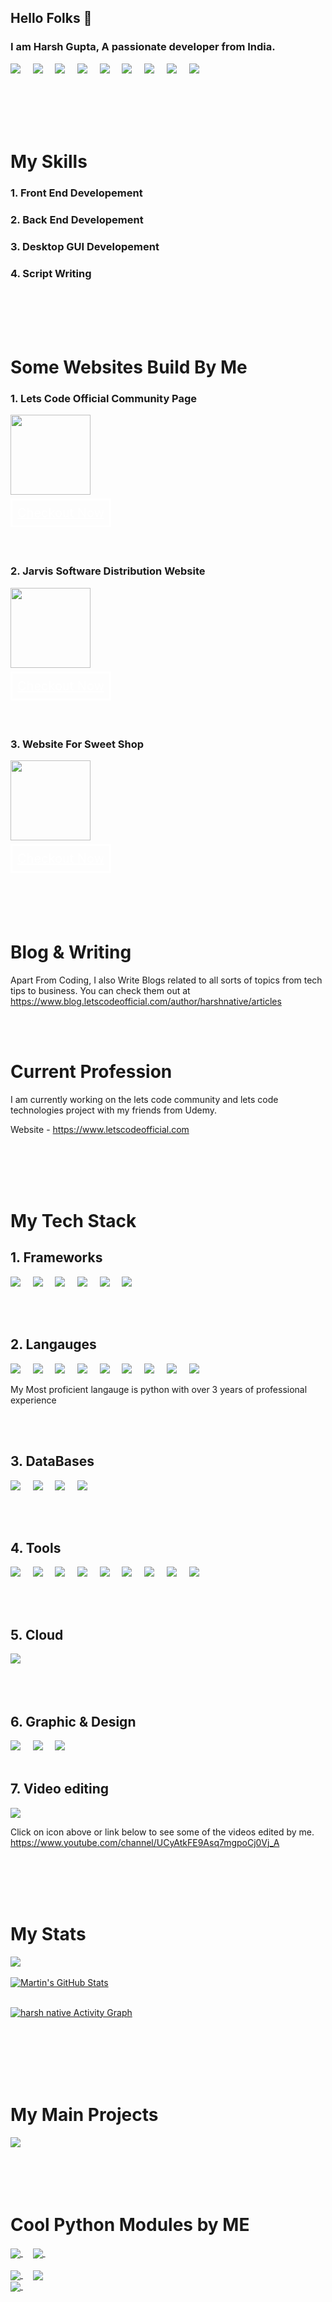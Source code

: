 ## Hello Folks 👋

### I am Harsh Gupta, A passionate developer from India.

<a style="display: inline;" href="mailto: harshnative@gmail.com"><img src="https://img.shields.io/badge/Gmail-D14836?style=for-the-badge&logo=gmail&logoColor=white" /></a> &nbsp; &nbsp; <a style="display: inline;" href="https://www.linkedin.com/in/harsh-gupta-833860189/"><img src="https://img.shields.io/badge/LinkedIn-0077B5?style=for-the-badge&logo=linkedin&logoColor=white" /></a> &nbsp; &nbsp; <a style="display: inline;" href="https://github.com/harshnative"><img src="https://img.shields.io/badge/GitHub-100000?style=for-the-badge&logo=github&logoColor=white" /></a> &nbsp; &nbsp; <a style="display: inline;" href="https://www.hackerrank.com/harshnative"><img src="https://img.shields.io/badge/-Hackerrank-2EC866?style=for-the-badge&logo=HackerRank&logoColor=white" /></a> &nbsp; &nbsp; <a style="display: inline;" href="https://www.facebook.com/harshnative"><img src="https://img.shields.io/badge/Facebook-1877F2?style=for-the-badge&logo=facebook&logoColor=white" /></a> &nbsp; &nbsp; <a style="display: inline;" href="https://www.instagram.com/harshnative"><img src="https://img.shields.io/badge/Instagram-E4405F?style=for-the-badge&logo=instagram&logoColor=white" /></a> &nbsp; &nbsp; <a style="display: inline;" href="https://stackoverflow.com/users/11623774/harsh-gupta"><img src="https://img.shields.io/badge/Stack_Overflow-FE7A16?style=for-the-badge&logo=stack-overflow&logoColor=whi" /></a> &nbsp; &nbsp; <a style="display: inline;" href="https://medium.com/@harshnative"><img src="https://img.shields.io/badge/Medium-12100E?style=for-the-badge&logo=medium&logoColor=white" /></a> &nbsp; &nbsp; <a style="display: inline;" href="https://www.youtube.com/channel/UCyAtkFE9Asq7mgpoCj0Vj_A"><img src="https://img.shields.io/badge/YouTube-FF0000?style=for-the-badge&logo=youtube&logoColor=white" /></a>

</br>
</br>
</br>
</br>

# My Skills

### 1. Front End Developement
### 2. Back End Developement
### 3. Desktop GUI Developement
### 4. Script Writing


</br>
</br>
</br>
</br>

# Some Websites Build By Me 

### 1. Lets Code Official Community Page

<a style="display: inline;" href="https://letscodeofficial.com"><img src="https://www.letscodeofficial.com/static/images/favicon.ico" height="128px"/></a>
</br>
</br>
<a href="www.letscodeofficial.com" style="font-size: 20px; font-weight: 400; border-style: solid; color: white; padding: 8px;">Checkout Now</a>

</br>
</br>

### 2. Jarvis Software Distribution Website

<a style="display: inline;" href="https://letscodeofficial.com"><img src="https://www.letscodeofficial.com/static/images/jarvis/jarvisLogo.svg" height="128px"/></a>
</br>
</br>
<a href="www.letscodeofficial.com/jarvis" style="font-size: 20px; font-weight: 400; border-style: solid; color: white; padding: 8px;">Checkout Now</a>


</br>
</br>

### 3. Website For Sweet Shop

<a style="display: inline;" href="https://letscodeofficial.com"><img src="https://www.mitthansweets.com/static/mitthanSweetAssests/images/favicon.ico" height="128px"/></a>
</br>
</br>
<a href="www.mitthansweets.com" style="font-size: 20px; font-weight: 400; border-style: solid; color: white; padding: 8px;">Checkout Now</a>

</br>
</br>
</br>
</br>


# Blog & Writing
Apart From Coding, I also Write Blogs related to all sorts of topics from tech tips to business. You can check them out at https://www.blog.letscodeofficial.com/author/harshnative/articles


</br>
</br>

# Current Profession
I am currently working on the lets code community and lets code technologies project with my friends from Udemy.

Website - https://www.letscodeofficial.com


</br>
</br>
</br>
</br>

# My Tech Stack

## 1. Frameworks

<img src="https://img.shields.io/badge/Sass-CC6699?style=for-the-badge&logo=sass&logoColor=white" /> &nbsp; &nbsp;
<img src="https://img.shields.io/badge/Django-092E20?style=for-the-badge&logo=django&logoColor=white" /> &nbsp; &nbsp;
<img src="https://img.shields.io/badge/DJANGO-REST-ff1709?style=for-the-badge&logo=django&logoColor=white&color=ff1709&labelColor=gray" /> &nbsp; &nbsp;
<img src="https://img.shields.io/badge/Git-F05032?style=for-the-badge&logo=git&logoColor=white" /> &nbsp; &nbsp;
<img src="https://img.shields.io/badge/Nginx-009639?style=for-the-badge&logo=nginx&logoColor=white" /> &nbsp; &nbsp;
<img src="https://img.shields.io/badge/Qt-41CD52?style=for-the-badge&logo=qt&logoColor=white" /> &nbsp; &nbsp;

</br>
</br>

## 2. Langauges

<img src="https://img.shields.io/badge/Python-3776AB?style=for-the-badge&logo=python&logoColor=white" /> &nbsp; &nbsp;
<img src="https://img.shields.io/badge/HTML5-E34F26?style=for-the-badge&logo=html5&logoColor=white" /> &nbsp; &nbsp;
<img src="https://img.shields.io/badge/CSS3-1572B6?style=for-the-badge&logo=css3&logoColor=white" /> &nbsp; &nbsp;
<img src="https://img.shields.io/badge/JavaScript-F7DF1E?style=for-the-badge&logo=javascript&logoColor=black" /> &nbsp; &nbsp;
<img src="https://img.shields.io/badge/C%2B%2B-00599C?style=for-the-badge&logo=c%2B%2B&logoColor=white" /> &nbsp; &nbsp;
<img src="https://img.shields.io/badge/Numpy-777BB4?style=for-the-badge&logo=numpy&logoColor=white" /> &nbsp; &nbsp;
<img src="https://img.shields.io/badge/Pandas-2C2D72?style=for-the-badge&logo=pandas&logoColor=white" /> &nbsp; &nbsp;
<img src="https://img.shields.io/badge/json-5E5C5C?style=for-the-badge&logo=json&logoColor=white" /> &nbsp; &nbsp;
<img src="https://img.shields.io/badge/Numba-00A3E0?style=for-the-badge&logo=Numba&logoColor=white" /> &nbsp; &nbsp;
<!-- <img src="https://img.shields.io/badge/TensorFlow-FF6F00?style=for-the-badge&logo=TensorFlow&logoColor=white" /> &nbsp; &nbsp;
<img src="https://img.shields.io/badge/scikit_learn-F7931E?style=for-the-badge&logo=scikit-learn&logoColor=white" /> &nbsp; &nbsp; -->


My Most proficient langauge is python with over 3 years of professional experience

</br>
</br>


## 3. DataBases

<img src="https://img.shields.io/badge/SQLite-07405E?style=for-the-badge&logo=sqlite&logoColor=white" /> &nbsp; &nbsp;
<img src="https://img.shields.io/badge/MongoDB-4EA94B?style=for-the-badge&logo=mongodb&logoColor=white" /> &nbsp; &nbsp;
<img src="https://img.shields.io/badge/PostgreSQL-316192?style=for-the-badge&logo=postgresql&logoColor=white" /> &nbsp; &nbsp;
<img src="https://img.shields.io/badge/MySQL-00000F?style=for-the-badge&logo=mysql&logoColor=white" /> &nbsp; &nbsp;



</br>
</br>


## 4. Tools 

<img src="https://img.shields.io/badge/Visual_Studio_Code-0078D4?style=for-the-badge&logo=visual%20studio%20code&logoColor=white" /> &nbsp; &nbsp;
<img src="https://img.shields.io/badge/sublime_text-%23575757.svg?&style=for-the-badge&logo=sublime-text&logoColor=important" /> &nbsp; &nbsp;
<img src="https://img.shields.io/badge/Linux-FCC624?style=for-the-badge&logo=linux&logoColor=black" /> &nbsp; &nbsp;
<img src="https://img.shields.io/badge/Ubuntu-E95420?style=for-the-badge&logo=ubuntu&logoColor=white" /> &nbsp; &nbsp;
<img src="https://img.shields.io/badge/Windows-0078D6?style=for-the-badge&logo=windows&logoColor=white" /> &nbsp; &nbsp;
<img src="https://img.shields.io/badge/GitHub-100000?style=for-the-badge&logo=github&logoColor=white" /> &nbsp; &nbsp;
<img src="https://img.shields.io/badge/Google%20Analytics-E37400?style=for-the-badge&logo=google%20analytics&logoColor=white" /> &nbsp; &nbsp;
<img src="https://img.shields.io/badge/Microsoft_Office-D83B01?style=for-the-badge&logo=microsoft-office&logoColor=white" /> &nbsp; &nbsp;
<img src="https://img.shields.io/badge/Notion-000000?style=for-the-badge&logo=notion&logoColor=white" /> &nbsp; &nbsp;



</br>
</br>


## 5. Cloud
<img src="https://img.shields.io/badge/Digital_Ocean-0080FF?style=for-the-badge&logo=DigitalOcean&logoColor=white" /> &nbsp; &nbsp;

</br>
</br>



## 6. Graphic & Design
<img src="https://img.shields.io/badge/Adobe%20XD-470137?style=for-the-badge&logo=Adobe%20XD&logoColor=#FF61F6" /> &nbsp; &nbsp;
<img src="https://img.shields.io/badge/Adobe%20Photoshop-31A8FF?style=for-the-badge&logo=Adobe%20Photoshop&logoColor=black" /> &nbsp; &nbsp;
<img src="https://img.shields.io/badge/Canva-%2300C4CC.svg?&style=for-the-badge&logo=Canva&logoColor=white" /> &nbsp; &nbsp;
</br>
</br>


## 7. Video editing
<a style="display: inline;" href="https://www.youtube.com/channel/UCyAtkFE9Asq7mgpoCj0Vj_A"><img src="https://img.shields.io/badge/YouTube-FF0000?style=for-the-badge&logo=youtube&logoColor=white" /></a>

Click on icon above or link below to see some of the videos edited by me.
https://www.youtube.com/channel/UCyAtkFE9Asq7mgpoCj0Vj_A

</br>
</br>
</br>
</br>

# My Stats 

<a href="https://github.com/harshnative">
  <img align="center" src="https://github-readme-stats.vercel.app/api/top-langs/?username=harshnative&title_color=ffffff&text_color=c9cacc&icon_color=2bbc8a&bg_color=1d1f21&langs_count=5" />
</a>

</br>
</br>

<a href="https://github.com/harshnative">
  <img align="center" src="https://github-readme-stats.vercel.app/api?username=harshnative&show_icons=true&hide=issues,contribs,prs&line_height=27&count_private=true&title_color=ffffff&text_color=c9cacc&icon_color=2bbc8a&bg_color=1d1f21" alt="Martin's GitHub Stats" />
</a>

</br>
</br>

<a href="https://github.com/harshnative"><img alt="harsh native Activity Graph" src="https://activity-graph.herokuapp.com/graph?username=harshnative&custom_title=Harsh%20Native's%20Contribution%20Graph&theme=react-dark" /></a>

</br>
</br>
</br>
</br>
</br>

# My Main Projects


<a href="https://github.com/harshnative/Jarvis2.O">
  <img align="center" src="https://github-readme-stats.vercel.app/api/pin/?username=harshnative&repo=Jarvis2.O&title_color=ffffff&text_color=c9cacc&icon_color=2bbc8a&bg_color=1d1f21" />
</a>


</br>
</br>
</br>
</br>
</br>


# Cool Python Modules by ME


<a href="https://github.com/harshnative/pysqlitecipher">
  <img align="center" src="https://github-readme-stats.vercel.app/api/pin/?username=harshnative&repo=pysqlitecipher&title_color=ffffff&text_color=c9cacc&icon_color=2bbc8a&bg_color=1d1f21" />
</a> &nbsp; &nbsp;


<a href="https://github.com/harshnative/easySQLite">
  <img align="center" src="https://github-readme-stats.vercel.app/api/pin/?username=harshnative&repo=easySQLite&title_color=ffffff&text_color=c9cacc&icon_color=2bbc8a&bg_color=1d1f21" />
</a> &nbsp; &nbsp;

</br>
</br>

<a href="https://github.com/harshnative/easy-secure-encryptor-decryptor-module_python">
  <img align="center" src="https://github-readme-stats.vercel.app/api/pin/?username=harshnative&repo=easy-secure-encryptor-decryptor-module_python&title_color=ffffff&text_color=c9cacc&icon_color=2bbc8a&bg_color=1d1f21" />
</a> &nbsp; &nbsp;

<a href="https://github.com/harshnative/easyOpenWeather_module">
  <img align="center" src="https://github-readme-stats.vercel.app/api/pin/?username=harshnative&repo=easyOpenWeather_module&title_color=ffffff&text_color=c9cacc&icon_color=2bbc8a&bg_color=1d1f21" />
</a>

</br>


<a href="https://github.com/harshnative/easyFileShare_module">
  <img align="center" src="https://github-readme-stats.vercel.app/api/pin/?username=harshnative&repo=easyFileShare_module&title_color=ffffff&text_color=c9cacc&icon_color=2bbc8a&bg_color=1d1f21" />
</a> &nbsp; &nbsp;
